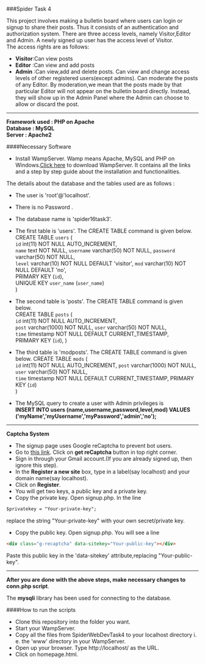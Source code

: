 ###Spider Task 4

This project involves making a bulletin board where users can login or signup to share their posts. Thus it consists of an authentication and authorization system. There are three access levels, namely Visitor,Editor and Admin. A newly signed up user has the access level of Visitor.  
The access rights are as follows:  
+ **Visitor**:Can view posts
+ **Editor** :Can view and add posts
+ **Admin**  :Can view,add and delete posts. Can view and change access levels of other registered users(except admins). Can moderate the posts of any Editor. By moderation,we mean that the posts made by that particular Editor will not appear on the bulletin board directly. Instead, they will show up in the Admin Panel where the Admin can choose to allow or discard the post.

----

**Framework used : PHP on Apache**  
**Database 	 : MySQL**  
**Server	 : Apache2** 

####Necessary Software

+ Install WampServer. Wamp means Apache, MySQL and PHP on Windows.[Click here](http://www.wampserver.com/en/) to download WampServer. It contains all the links and a step by step guide about the installation and functionalities.

The details about the database and the tables used are as follows :

+ The user is 'root'@'localhost'.
+ There is no Password .
+ The database name is 'spider16task3'.

+ The first table is 'users'. The CREATE TABLE command is given below.  
   CREATE TABLE `users` (  
  `id` int(11) NOT NULL AUTO_INCREMENT,  
  `name` text NOT NULL, 
  `username` varchar(50) NOT NULL,
  `password` varchar(50) NOT NULL,    
  `level` varchar(10) NOT NULL DEFAULT 'visitor',
  `mod` varchar(10) NOT NULL DEFAULT 'no',  
  PRIMARY KEY (`id`),  
  UNIQUE KEY `user_name` (`user_name`)  
)  

+ The second table is 'posts'. The CREATE TABLE command is given below.  
   CREATE TABLE `posts` (  
  `id` int(11) NOT NULL AUTO_INCREMENT,   
  `post` varchar(1000) NOT NULL,
  `user` varchar(50) NOT NULL,  
  `time` timestamp NOT NULL DEFAULT CURRENT_TIMESTAMP,  
  PRIMARY KEY (`id`),
)  

+ The third table is 'modposts'. The CREATE TABLE command is given below.
   CREATE TABLE `mods` (  
  `id` int(11) NOT NULL AUTO_INCREMENT, 
  `post` varchar(1000) NOT NULL,  
  `user` varchar(50) NOT NULL,  
  `time` timestamp NOT NULL DEFAULT CURRENT_TIMESTAMP,
  PRIMARY KEY (`id`)  
) 

+ The MySQL query to create a user with Admin privileges is  
**INSERT INTO users (name,username,password,level,mod) VALUES ('myName','myUsername','myPassword','admin','no');**

----

**Captcha System**

+ The signup page uses Google reCaptcha to prevent bot users.
+ Go to [this link](https://www.google.com/recaptcha/intro/index.html). Click on **get reCaptcha** button in top right corner.
+ Sign in through your Gmail account.(If you are already signed up, then ignore this step).
+ In the **Register a new site** box, type in a label(say localhost) and your domain name(say localhost). 
+ Click on **Register**.
+ You will get two keys, a public key and a private key.
+ Copy the private key. Open signup.php. In the line
```html
$privatekey = "Your-private-key";
```
replace the string "Your-private-key" with your own secret/private key.
+ Copy the public key. Open signup.php. You will see a line 
```html
<div class="g-recaptcha" data-sitekey="Your-public-key"></div>
```
Paste this public key in the 'data-sitekey' attribute,replacing "Your-public-key".

----

**After you are done with the above steps, make necessary changes to conn.php script**.

The **mysqli** library has been used for connecting to the database.

####How to run the scripts
+ Clone this repository into the folder you want. 
+ Start your WampServer.
+ Copy all the files from SpiderWebDevTask4 to your localhost directory i. e. the 'www' directory in your WampServer.
+ Open up your browser. Type http://localhost/ as the URL.
+ Click on homepage.html.